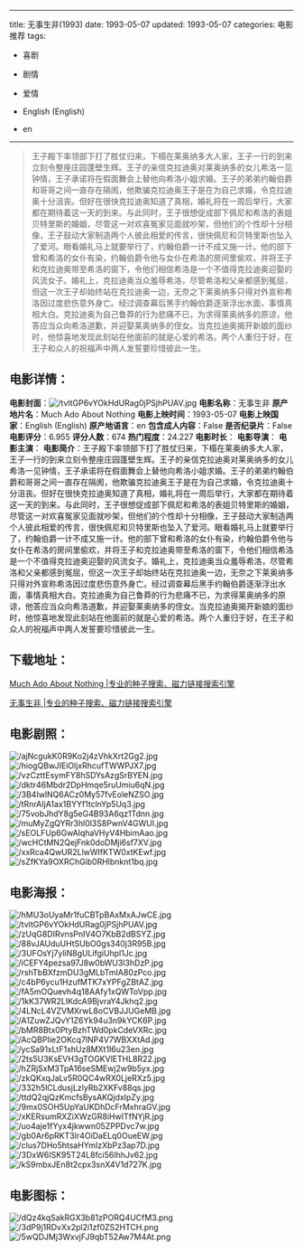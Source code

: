 
---
title: 无事生非(1993)
date: 1993-05-07
updated: 1993-05-07
categories: 电影推荐
tags:
- 喜剧
- 剧情
- 爱情

- English (English)
- en
---


> 王子殿下率领部下打了胜仗归来，下榻在莱奥纳多大人家，王子一行的到来立刻令整座庄园蓬壁生辉。王子的亲信克拉迪奥对莱奥纳多的女儿希洛一见钟情，王子承诺将在假面舞会上替他向希洛小姐求婚。王子的弟弟约翰伯爵和哥哥之间一直存在隔阂，他欺骗克拉迪奥王子是在为自己求婚，令克拉迪奥十分沮丧。但好在很快克拉迪奥知道了真相，婚礼将在一周后举行，大家都在期待着这一天的到来。与此同时，王子很想促成部下佩尼和希洛的表姐贝特里斯的婚姻，尽管这一对欢喜冤家见面就吵架，但他们的个性却十分相像，王子鼓动大家制造两个人彼此相爱的传言，很快佩尼和贝特里斯也坠入了爱河。眼看婚礼马上就要举行了，约翰伯爵一计不成又施一计。他的部下曾和希洛的女仆有染，约翰伯爵令他与女仆在希洛的房间里偷欢，并将王子和克拉迪奥带至希洛的窗下，令他们相信希洛是一个不值得克拉迪奥迎娶的风流女子。婚礼上，克拉迪奥当众羞辱希洛，尽管希洛和父亲都感到冤屈，但这一次王子却始终站在克拉迪奥一边，无奈之下莱奥纳多只得对外宣称希洛因过度悲伤意外身亡。经过调查幕后黑手约翰伯爵逐渐浮出水面，事情真相大白。克拉迪奥为自己鲁莽的行为悲痛不已，为求得莱奥纳多的原谅，他答应当众向希洛道歉，并迎娶莱奥纳多的侄女。当克拉迪奥揭开新娘的面纱时，他惊喜地发现此刻站在他面前的就是心爱的希洛。两个人重归于好，在王子和众人的祝福声中两人发誓要珍惜彼此一生。

## **电影详情**：

**电影封面**：<img src="https://image.tmdb.org/t/p/w200/tvltGP6vYOkHdURag0jPSjhPUAV.jpg" alt="/tvltGP6vYOkHdURag0jPSjhPUAV.jpg" title="/tvltGP6vYOkHdURag0jPSjhPUAV.jpg">
**电影名称**：无事生非
**原产地片名**：Much Ado About Nothing
**电影上映时间**：1993-05-07
**电影上映国家**：English (English)
**原产地语言**：en
**包含成人内容**：False
**是否纪录片**：False
**电影评分**：6.955
**评分人数**：674
**热门程度**：24.227
**电影时长**：
**电影导演**：
**电影主演**：
**电影简介**：王子殿下率领部下打了胜仗归来，下榻在莱奥纳多大人家，王子一行的到来立刻令整座庄园蓬壁生辉。王子的亲信克拉迪奥对莱奥纳多的女儿希洛一见钟情，王子承诺将在假面舞会上替他向希洛小姐求婚。王子的弟弟约翰伯爵和哥哥之间一直存在隔阂，他欺骗克拉迪奥王子是在为自己求婚，令克拉迪奥十分沮丧。但好在很快克拉迪奥知道了真相，婚礼将在一周后举行，大家都在期待着这一天的到来。与此同时，王子很想促成部下佩尼和希洛的表姐贝特里斯的婚姻，尽管这一对欢喜冤家见面就吵架，但他们的个性却十分相像，王子鼓动大家制造两个人彼此相爱的传言，很快佩尼和贝特里斯也坠入了爱河。眼看婚礼马上就要举行了，约翰伯爵一计不成又施一计。他的部下曾和希洛的女仆有染，约翰伯爵令他与女仆在希洛的房间里偷欢，并将王子和克拉迪奥带至希洛的窗下，令他们相信希洛是一个不值得克拉迪奥迎娶的风流女子。婚礼上，克拉迪奥当众羞辱希洛，尽管希洛和父亲都感到冤屈，但这一次王子却始终站在克拉迪奥一边，无奈之下莱奥纳多只得对外宣称希洛因过度悲伤意外身亡。经过调查幕后黑手约翰伯爵逐渐浮出水面，事情真相大白。克拉迪奥为自己鲁莽的行为悲痛不已，为求得莱奥纳多的原谅，他答应当众向希洛道歉，并迎娶莱奥纳多的侄女。当克拉迪奥揭开新娘的面纱时，他惊喜地发现此刻站在他面前的就是心爱的希洛。两个人重归于好，在王子和众人的祝福声中两人发誓要珍惜彼此一生。

## **下载地址**：
[Much Ado About Nothing |专业的种子搜索、磁力链接搜索引擎](https://movie.amd794.com:2083/?search=Much%20Ado%20About%20Nothing&ordering=&mode=match_phrase&page_size=10&page=1)

[无事生非 |专业的种子搜索、磁力链接搜索引擎](https://movie.amd794.com:2083/?search=%E6%97%A0%E4%BA%8B%E7%94%9F%E9%9D%9E&ordering=&mode=match_phrase&page_size=10&page=1)
 

## **电影剧照**：
<img src="https://image.tmdb.org/t/p/original/ajNcgukK0R9Ko2j4zVhkXrt2Gg2.jpg" alt="/ajNcgukK0R9Ko2j4zVhkXrt2Gg2.jpg" title="/ajNcgukK0R9Ko2j4zVhkXrt2Gg2.jpg"><img src="https://image.tmdb.org/t/p/original/hiogQBwJIEiOljxRhcufTWWPJX7.jpg" alt="/hiogQBwJIEiOljxRhcufTWWPJX7.jpg" title="/hiogQBwJIEiOljxRhcufTWWPJX7.jpg"><img src="https://image.tmdb.org/t/p/original/vzCzttEsymFY8hSDYsAzgSrBYEN.jpg" alt="/vzCzttEsymFY8hSDYsAzgSrBYEN.jpg" title="/vzCzttEsymFY8hSDYsAzgSrBYEN.jpg"><img src="https://image.tmdb.org/t/p/original/dktr46Mbdr2DpHmqe5ruUmiu6qN.jpg" alt="/dktr46Mbdr2DpHmqe5ruUmiu6qN.jpg" title="/dktr46Mbdr2DpHmqe5ruUmiu6qN.jpg"><img src="https://image.tmdb.org/t/p/original/3B4IwlNQ6ACz0My57fvEoleNZSO.jpg" alt="/3B4IwlNQ6ACz0My57fvEoleNZSO.jpg" title="/3B4IwlNQ6ACz0My57fvEoleNZSO.jpg"><img src="https://image.tmdb.org/t/p/original/tRnrAIjA1ax1BYYf1tclnYp5Uq3.jpg" alt="/tRnrAIjA1ax1BYYf1tclnYp5Uq3.jpg" title="/tRnrAIjA1ax1BYYf1tclnYp5Uq3.jpg"><img src="https://image.tmdb.org/t/p/original/75vobJhdY8g5eG4B93A6qz1Tdnn.jpg" alt="/75vobJhdY8g5eG4B93A6qz1Tdnn.jpg" title="/75vobJhdY8g5eG4B93A6qz1Tdnn.jpg"><img src="https://image.tmdb.org/t/p/original/muMyZgQYRr3hl0l3S8PwnV4GWUI.jpg" alt="/muMyZgQYRr3hl0l3S8PwnV4GWUI.jpg" title="/muMyZgQYRr3hl0l3S8PwnV4GWUI.jpg"><img src="https://image.tmdb.org/t/p/original/sEOLFUp6GwAlqhaVHyV4HbimAao.jpg" alt="/sEOLFUp6GwAlqhaVHyV4HbimAao.jpg" title="/sEOLFUp6GwAlqhaVHyV4HbimAao.jpg"><img src="https://image.tmdb.org/t/p/original/wcHCtMN2QejFnk0doDMji6sf7XV.jpg" alt="/wcHCtMN2QejFnk0doDMji6sf7XV.jpg" title="/wcHCtMN2QejFnk0doDMji6sf7XV.jpg"><img src="https://image.tmdb.org/t/p/original/xxRca4QwUR2LlwWIfKTW0xtKEwf.jpg" alt="/xxRca4QwUR2LlwWIfKTW0xtKEwf.jpg" title="/xxRca4QwUR2LlwWIfKTW0xtKEwf.jpg"><img src="https://image.tmdb.org/t/p/original/sZfKYa9OXRChGib0RHlbnknt1bq.jpg" alt="/sZfKYa9OXRChGib0RHlbnknt1bq.jpg" title="/sZfKYa9OXRChGib0RHlbnknt1bq.jpg">

## **电影海报**：
<img src="https://image.tmdb.org/t/p/original/hMU3oUyaMr1fuCBTpBAxMxAJwCE.jpg" alt="/hMU3oUyaMr1fuCBTpBAxMxAJwCE.jpg" title="/hMU3oUyaMr1fuCBTpBAxMxAJwCE.jpg"><img src="https://image.tmdb.org/t/p/original/tvltGP6vYOkHdURag0jPSjhPUAV.jpg" alt="/tvltGP6vYOkHdURag0jPSjhPUAV.jpg" title="/tvltGP6vYOkHdURag0jPSjhPUAV.jpg"><img src="https://image.tmdb.org/t/p/original/zUqG8DIRvnsPnIV4O7KbB2dBSYZ.jpg" alt="/zUqG8DIRvnsPnIV4O7KbB2dBSYZ.jpg" title="/zUqG8DIRvnsPnIV4O7KbB2dBSYZ.jpg"><img src="https://image.tmdb.org/t/p/original/88vJAUduUHtSUbO0gs340j3R95B.jpg" alt="/88vJAUduUHtSUbO0gs340j3R95B.jpg" title="/88vJAUduUHtSUbO0gs340j3R95B.jpg"><img src="https://image.tmdb.org/t/p/original/3UFOsYj7yliN8gULifgiUhpl1Jc.jpg" alt="/3UFOsYj7yliN8gULifgiUhpl1Jc.jpg" title="/3UFOsYj7yliN8gULifgiUhpl1Jc.jpg"><img src="https://image.tmdb.org/t/p/original/iCEFY4pezsa97J8w0bWU3I3hDzP.jpg" alt="/iCEFY4pezsa97J8w0bWU3I3hDzP.jpg" title="/iCEFY4pezsa97J8w0bWU3I3hDzP.jpg"><img src="https://image.tmdb.org/t/p/original/rshTbBXfzmDU3gMLbTmIA80zPco.jpg" alt="/rshTbBXfzmDU3gMLbTmIA80zPco.jpg" title="/rshTbBXfzmDU3gMLbTmIA80zPco.jpg"><img src="https://image.tmdb.org/t/p/original/c4bP6ycu1HzufMTK7xYPFgZBtAZ.jpg" alt="/c4bP6ycu1HzufMTK7xYPFgZBtAZ.jpg" title="/c4bP6ycu1HzufMTK7xYPFgZBtAZ.jpg"><img src="https://image.tmdb.org/t/p/original/fA5mOQuevh4q18AAfy1xQWToVpp.jpg" alt="/fA5mOQuevh4q18AAfy1xQWToVpp.jpg" title="/fA5mOQuevh4q18AAfy1xQWToVpp.jpg"><img src="https://image.tmdb.org/t/p/original/1kK37WR2LIKdcA9BjvraY4Jkhq2.jpg" alt="/1kK37WR2LIKdcA9BjvraY4Jkhq2.jpg" title="/1kK37WR2LIKdcA9BjvraY4Jkhq2.jpg"><img src="https://image.tmdb.org/t/p/original/4LNcL4VZVMXrwL8oCVBJJUGeMB.jpg" alt="/4LNcL4VZVMXrwL8oCVBJJUGeMB.jpg" title="/4LNcL4VZVMXrwL8oCVBJJUGeMB.jpg"><img src="https://image.tmdb.org/t/p/original/A1ZuwZJQvY1Z6Yk94u3n9kYCK6P.jpg" alt="/A1ZuwZJQvY1Z6Yk94u3n9kYCK6P.jpg" title="/A1ZuwZJQvY1Z6Yk94u3n9kYCK6P.jpg"><img src="https://image.tmdb.org/t/p/original/bMR8Btx0PtyBzhTWd0pkCdeVXRc.jpg" alt="/bMR8Btx0PtyBzhTWd0pkCdeVXRc.jpg" title="/bMR8Btx0PtyBzhTWd0pkCdeVXRc.jpg"><img src="https://image.tmdb.org/t/p/original/AcQBPIie2OKcq7lNP4V7WBXXtAd.jpg" alt="/AcQBPIie2OKcq7lNP4V7WBXXtAd.jpg" title="/AcQBPIie2OKcq7lNP4V7WBXXtAd.jpg"><img src="https://image.tmdb.org/t/p/original/ycSa91xLtF1xhUz8MXt1I6u23en.jpg" alt="/ycSa91xLtF1xhUz8MXt1I6u23en.jpg" title="/ycSa91xLtF1xhUz8MXt1I6u23en.jpg"><img src="https://image.tmdb.org/t/p/original/2ts5U3KsEVH3gTOGKVlETHL8R22.jpg" alt="/2ts5U3KsEVH3gTOGKVlETHL8R22.jpg" title="/2ts5U3KsEVH3gTOGKVlETHL8R22.jpg"><img src="https://image.tmdb.org/t/p/original/hZRjSxM3TpA16seSMEwj2w9b5yx.jpg" alt="/hZRjSxM3TpA16seSMEwj2w9b5yx.jpg" title="/hZRjSxM3TpA16seSMEwj2w9b5yx.jpg"><img src="https://image.tmdb.org/t/p/original/zkQKxqJaLv5R0QC4wRX0LjeRXz5.jpg" alt="/zkQKxqJaLv5R0QC4wRX0LjeRXz5.jpg" title="/zkQKxqJaLv5R0QC4wRX0LjeRXz5.jpg"><img src="https://image.tmdb.org/t/p/original/332h5lCLdusjLzlyRb2XKFv88qs.jpg" alt="/332h5lCLdusjLzlyRb2XKFv88qs.jpg" title="/332h5lCLdusjLzlyRb2XKFv88qs.jpg"><img src="https://image.tmdb.org/t/p/original/ttdQ2qjQzKmcfsBysAKQjdxIpZy.jpg" alt="/ttdQ2qjQzKmcfsBysAKQjdxIpZy.jpg" title="/ttdQ2qjQzKmcfsBysAKQjdxIpZy.jpg"><img src="https://image.tmdb.org/t/p/original/9mx0SOH5UpYaUKDhDcFrMxhraGV.jpg" alt="/9mx0SOH5UpYaUKDhDcFrMxhraGV.jpg" title="/9mx0SOH5UpYaUKDhDcFrMxhraGV.jpg"><img src="https://image.tmdb.org/t/p/original/xKERsumRXZiXWzGR8iHwITfNYjR.jpg" alt="/xKERsumRXZiXWzGR8iHwITfNYjR.jpg" title="/xKERsumRXZiXWzGR8iHwITfNYjR.jpg"><img src="https://image.tmdb.org/t/p/original/uo4aje1fYyx4jkwwn05ZPPDvc7w.jpg" alt="/uo4aje1fYyx4jkwwn05ZPPDvc7w.jpg" title="/uo4aje1fYyx4jkwwn05ZPPDvc7w.jpg"><img src="https://image.tmdb.org/t/p/original/gb0Ar6pRKT3Ir4OiDaELq0OueEW.jpg" alt="/gb0Ar6pRKT3Ir4OiDaELq0OueEW.jpg" title="/gb0Ar6pRKT3Ir4OiDaELq0OueEW.jpg"><img src="https://image.tmdb.org/t/p/original/clus7DHo5htsaHYmIzXbPz3ap7D.jpg" alt="/clus7DHo5htsaHYmIzXbPz3ap7D.jpg" title="/clus7DHo5htsaHYmIzXbPz3ap7D.jpg"><img src="https://image.tmdb.org/t/p/original/3DxW6ISK95T24L8fci56IhhJv62.jpg" alt="/3DxW6ISK95T24L8fci56IhhJv62.jpg" title="/3DxW6ISK95T24L8fci56IhhJv62.jpg"><img src="https://image.tmdb.org/t/p/original/kS9mbxJEn8t2cpx3snX4V1d727K.jpg" alt="/kS9mbxJEn8t2cpx3snX4V1d727K.jpg" title="/kS9mbxJEn8t2cpx3snX4V1d727K.jpg">

## **电影图标**：
<img src="https://image.tmdb.org/t/p/original/dQz4kqSakRGX3b81zPORQ4UCfM3.png" alt="/dQz4kqSakRGX3b81zPORQ4UCfM3.png" title="/dQz4kqSakRGX3b81zPORQ4UCfM3.png"><img src="https://image.tmdb.org/t/p/original/3dP9j1RDvXx2pl2i1zf0ZS2HTCH.png" alt="/3dP9j1RDvXx2pl2i1zf0ZS2HTCH.png" title="/3dP9j1RDvXx2pl2i1zf0ZS2HTCH.png"><img src="https://image.tmdb.org/t/p/original/5wQDJMj3WxvjFJ9qbT52Aw7M4At.png" alt="/5wQDJMj3WxvjFJ9qbT52Aw7M4At.png" title="/5wQDJMj3WxvjFJ9qbT52Aw7M4At.png">
